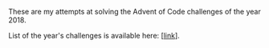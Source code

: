  These are my attempts at solving the Advent of Code challenges of the year 2018.
 
 List of the year's challenges is available here: \[[link](https://adventofcode.com/2018)\].
